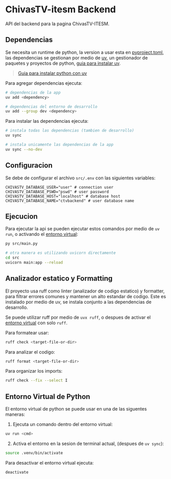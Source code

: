 # ChivasTV-itesm Backend

API del backend para la pagina ChivasTV-ITESM.

## Dependencias

Se necesita un runtime de python, la version a usar esta en
[pyproject.toml](pyproject.toml), las dependencias se gestionan por medio de
[uv](https://docs.astral.sh/uv), un gestionador de paquetes y proyectos de
python, [guia para instalar
uv](https://docs.astral.sh/uv/getting-started/installation/).

> [Guia para instalar python con
> uv](https://docs.astral.sh/uv/guides/install-python/)

Para agregar dependencias ejecuta:

```bash
# dependencias de la app
uv add <dependency>

# dependencias del entorno de desarrollo
uv add --group dev <dependency>
```

Para instalar las dependencias ejecuta:

```bash
# instala todas las dependencias (tambien de desarrollo)
uv sync

# instala unicamente las dependencias de la app
uv sync --no-dev
```

## Configuracion

Se debe de configurar el archivo `src/.env` con las siguientes variables:

```env
CHIVASTV_DATABASE_USER="user" # connection user
CHIVASTV_DATABASE_PSWD="pswd" # user password
CHIVASTV_DATABASE_HOST="localhost" # database host
CHIVASTV_DATABASE_NAME="ctvbackend" # user database name
```

## Ejecucion

Para ejecutar la api se pueden ejecutar estos comandos por medio de `uv run`, o
activando el [entorno virtual](#entorno-virtual-de-python):

```bash
py src/main.py

# otra manera es utilizando uvicorn directamente
cd src
uvicorn main:app --reload
```

## Analizador estatico y Formatting

El proyecto usa ruff como linter (analizador de codigo estatico) y formatter,
para filtrar errores comunes y mantener un alto estandar de codigo. Este es
instalado por medio de uv, se instala conjunto a las dependencias de
desarrollo.

Se puede utilizar ruff por medio de `uvx ruff`, o despues de activar el
[entorno virtual](#entorno-virtual-de-python) con solo `ruff`.

Para formatear usar:

```bash
ruff check <target-file-or-dir>
```

Para analizar el codigo:

```bash
ruff format <target-file-or-dir>
```

Para organizar los imports:

```bash
ruff check --fix --select I
```

## Entorno Virtual de Python

El entorno virtual de python se puede usar en una de las siguentes maneras:

1. Ejecuta un comando dentro del entorno virtual:

```bash
uv run <cmd>
```

2. Activa el entorno en la sesion de terminal actual, (despues de `uv sync`):

```bash
source .venv/bin/activate
```

Para desactivar el entorno virtual ejecuta:

```bash
deactivate
```
